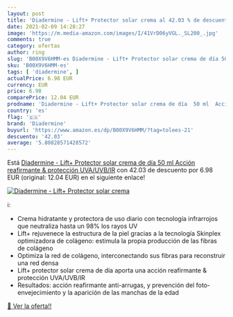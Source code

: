 ```yaml
---
layout: post
title: 'Diadermine - Lift+ Protector solar crema al 42.03 % de descuento'
date: 2021-02-09 14:28:27
image: 'https://m.media-amazon.com/images/I/41VrD06yVGL._SL200_.jpg'
comments: true
category: ofertas
author: ring
slug: 'B00X9V6HMM-es Diadermine - Lift+ Protector solar crema de día 50 ml...'
sku: 'B00X9V6HMM-es'
tags: [ 'diadermine', ]
actualPrice: 6.98 EUR
currency: EUR
price: 6.98
comparePrice: 12.04 EUR
prodname: 'Diadermine - Lift+ Protector solar crema de día  50 ml  Acción reafirmante & protección UVA/UVB/IR'
country: 'es'
flag: '🇪🇸'
brand: 'Diadermine'
buyurl: 'https://www.amazon.es/dp/B00X9V6HMM/?tag=tolees-21'
descuento: '42.03'
average: '5.80828571428572'
---
```


Está [Diadermine - Lift+ Protector solar crema de día  50 ml  Acción reafirmante & protección UVA/UVB/IR](https://www.amazon.es/dp/B00X9V6HMM/?tag=tolees-21) con 42.03 de descuento por 6.98 EUR (original: 12.04 EUR) en el siguiente enlace!

[![Diadermine - Lift+ Protector solar crema](https://m.media-amazon.com/images/I/41VrD06yVGL._SL200_.jpg)](https://www.amazon.es/dp/B00X9V6HMM/?tag=tolees-21)

ℹ️:

- Crema hidratante y protectora de uso diario con tecnología infrarrojos que neutraliza hasta un 98% los rayos UV
- Lift+ rejuvenece la estructura de la piel gracias a la tecnología Skinplex optimizadora de colágeno: estimula la propia producción de las fibras de colágeno
- Optimiza la red de colágeno, interconectando sus fibras para reconstruir una red densa
- Lift+ protector solar crema de día aporta una acción reafirmante & protección UVA/UVB/IR
- Resultados: acción reafirmante anti-arrugas, y prevención del foto-envejecimiento y la aparición de las manchas de la edad

[🛒 Ver la oferta!!](https://www.amazon.es/dp/B00X9V6HMM/?tag=tolees-21)
